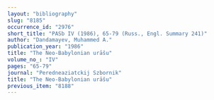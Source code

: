 ```yaml
---
layout: "bibliography"
slug: "8185"
occurrence_id: "2976"
short_title: "PASb IV (1986), 65-79 (Russ., Engl. Summary 241)"
author: "Dandamayev, Muhammed A."
publication_year: "1986"
title: "The Neo-Babylonian urāšu"
volume_no_: "IV"
pages: "65-79"
journal: "Peredneaziatckij Szbornik"
title: "The Neo-Babylonian urāšu"
previous_item: "8188"
---
```

